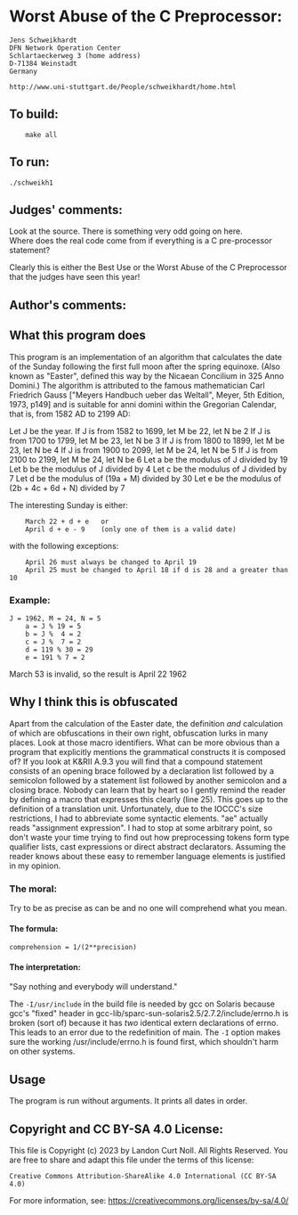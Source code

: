 # Worst Abuse of the C Preprocessor:

    Jens Schweikhardt
    DFN Network Operation Center
    Schlartaeckerweg 3 (home address)
    D-71384 Weinstadt
    Germany

    http://www.uni-stuttgart.de/People/schweikhardt/home.html

## To build:

        make all

## To run:

	./schweikh1

## Judges' comments:

Look at the source.  There is something very odd going on here.  
Where does the real code come from if everything is a C pre-processor 
statement?

Clearly this is either the Best Use or the Worst Abuse of the
C Preprocessor that the judges have seen this year!

## Author's comments:

What this program does
----------------------

This program is an implementation of an algorithm that calculates
the date of the Sunday following the first full moon after the
spring equinoxe. (Also known as "Easter", defined this way by the
Nicaean Concilium in 325 Anno Domini.) The algorithm is attributed
to the famous mathematician Carl Friedrich Gauss ["Meyers Handbuch
ueber das Weltall", Meyer, 5th Edition, 1973, p149] and is suitable
for anni domini within the Gregorian Calendar, that is, from 1582 AD
to 2199 AD: 

Let J be the year.
If J is from 1582 to 1699, let M be 22, let N be 2
If J is from 1700 to 1799, let M be 23, let N be 3
If J is from 1800 to 1899, let M be 23, let N be 4
If J is from 1900 to 2099, let M be 24, let N be 5
If J is from 2100 to 2199, let M be 24, let N be 6
Let a be the modulus of J divided by 19
Let b be the modulus of J divided by 4
Let c be the modulus of J divided by 7
Let d be the modulus of (19a + M) divided by 30
Let e be the modulus of (2b + 4c + 6d + N) divided by 7

The interesting Sunday is either:

        March 22 + d + e   or
        April d + e - 9    (only one of them is a valid date)
   
with the following exceptions:

        April 26 must always be changed to April 19
        April 25 must be changed to April 18 if d is 28 and a greater than 10

### Example:

	J = 1962, M = 24, N = 5
        a = J % 19 = 5
        b = J %  4 = 2
        c = J %  7 = 2
        d = 119 % 30 = 29
        e = 191 % 7 = 2
    
March 53 is invalid, so the result is April 22 1962

Why I think this is obfuscated
------------------------------

Apart from the calculation of the Easter date, the definition *and*
calculation of which are obfuscations in their own right,
obfuscation lurks in many places. Look at those macro identifiers.
What can be more obvious than a program that explicitly mentions the
grammatical constructs it is composed of? If you look at K&RII A.9.3
you will find that a compound statement consists of an opening brace
followed by a declaration list followed by a semicolon followed by a
statement list followed by another semicolon and a closing brace.
Nobody can learn that by heart so I gently remind the reader by
defining a macro that expresses this clearly (line 25). This goes up
to the definition of a translation unit. Unfortunately, due to the
IOCCC's size restrictions, I had to abbreviate some syntactic
elements. "ae" actually reads "assignment expression". I had to stop
at some arbitrary point, so don't waste your time trying to find out
how preprocessing tokens form type qualifier lists, cast expressions
or direct abstract declarators. Assuming the reader knows about
these easy to remember language elements is justified in my opinion.


### The moral:
      
Try to be as precise as can be and no one will comprehend what you mean.

#### The formula:
      

	comprehension = 1/(2**precision)

#### The interpretation:

"Say nothing and everybody will understand."

The `-I/usr/include` in the build file is needed by gcc on Solaris because
gcc's "fixed" header in gcc-lib/sparc-sun-solaris2.5/2.7.2/include/errno.h
is broken (sort of) because it has *two* identical extern
declarations of errno. This leads to an error due to the
redefinition of main. The `-I` option makes sure the working
/usr/include/errno.h is found first, which shouldn't harm on other
systems. 

Usage
-----

The program is run without arguments. It prints all dates in order.

## Copyright and CC BY-SA 4.0 License:

This file is Copyright (c) 2023 by Landon Curt Noll.  All Rights Reserved.
You are free to share and adapt this file under the terms of this license:

    Creative Commons Attribution-ShareAlike 4.0 International (CC BY-SA 4.0)

For more information, see: https://creativecommons.org/licenses/by-sa/4.0/
